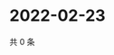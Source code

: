 # 2022-02-23

共 0 条

<!-- BEGIN WEIBO -->
<!-- 最后更新时间 Wed Feb 23 2022 06:00:50 GMT+0800 (China Standard Time) -->

<!-- END WEIBO -->
